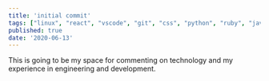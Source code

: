 ```yaml
---
title: 'initial commit'
tags: ["linux", "react", "vscode", "git", "css", "python", "ruby", "java", "angular", "html", "php", "mongodb", "graphql", "gatsby" ]
published: true
date: '2020-06-13'
---
```


This is going to be my space for commenting on technology and my experience in engineering and development. 
<br>